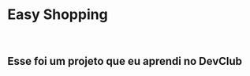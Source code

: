 <h1>Easy Shopping</h1>
<br>
<h2>Esse foi um projeto que eu aprendi no <a href=">https://rodolfomori.com.br/devclub"> </a>DevClub</h2>
